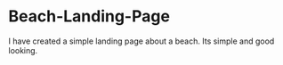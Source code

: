 # Beach-Landing-Page
I have created a simple landing page about a beach. Its simple and good looking.
